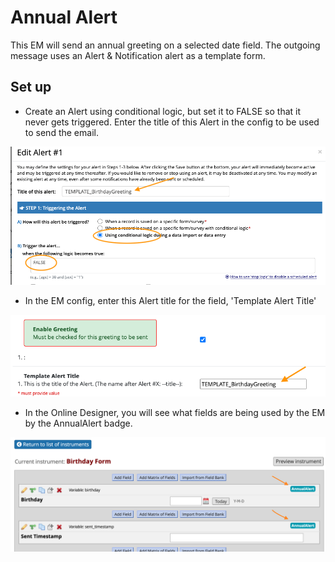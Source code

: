 # Annual Alert
This EM will send an annual greeting on a selected date field.
The outgoing message uses an Alert & Notification alert as a template form.

## Set up
* Create an Alert using conditional logic, but set it to FALSE so that it never gets triggered.
Enter the title of this Alert in the config to be used to send the email. 
   
![alert_image](/images/md_image_1.png?raw=true "Alert Image")

* In the EM config, enter this Alert title for the field, 'Template Alert Title'

![alert_image](/images/md_image_2.png?raw=true "Alert Image")

* In the Online Designer, you will see what fields are being used by the EM by the AnnualAlert badge.

![alert_image](/images/md_image_3.png?raw=true "Alert Image")
